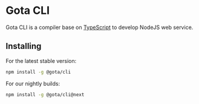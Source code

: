 # Gota CLI

Gota CLI is a compiler base on [TypeScript](https://www.typescriptlang.org/) to develop NodeJS web service. 

## Installing

For the latest stable version:

```bash
npm install -g @gota/cli
```

For our nightly builds:

```bash
npm install -g @gota/cli@next
```
